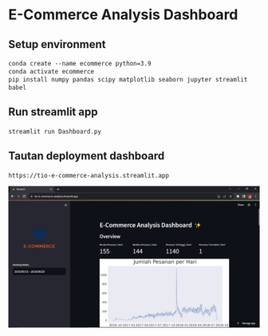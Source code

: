 # E-Commerce Analysis Dashboard

## Setup environment
```
conda create --name ecommerce python=3.9
conda activate ecommerce
pip install numpy pandas scipy matplotlib seaborn jupyter streamlit babel
```

## Run streamlit app
```
streamlit run Dashboard.py
```

## Tautan deployment dashboard
```
https://tio-e-commerce-analysis.streamlit.app
```
![Deployed dashboard](Deployed-dashboard.png)
